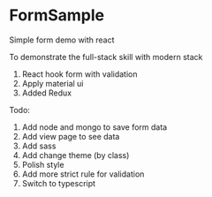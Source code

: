 # FormSample
Simple form demo with react

To demonstrate the full-stack skill with modern stack

1. React hook form with validation
2. Apply material ui
3. Added Redux

Todo: 
1. Add node and mongo to save form data
2. Add view page to see data
3. Add sass 
4. Add change theme (by class)
5. Polish style
6. Add more strict rule for validation 
7. Switch to typescript

